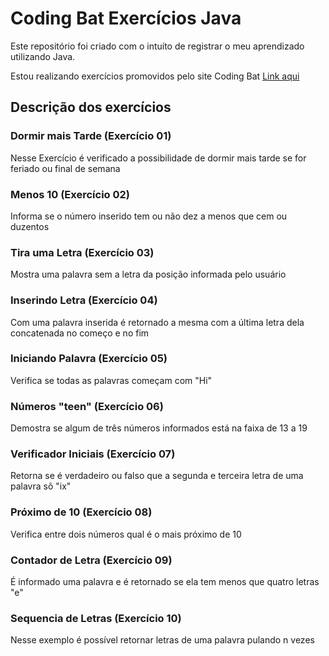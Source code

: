 # Coding Bat Exercícios Java
Este repositório foi criado com o intuíto de registrar o meu aprendizado utilizando Java.

Estou realizando exercícios promovidos pelo site Coding Bat [Link aqui](https://codingbat.com/)

## Descrição dos exercícios
### Dormir mais Tarde (Exercício 01)
Nesse Exercício é verificado a possibilidade de dormir mais tarde se for feriado ou final de semana

### Menos 10 (Exercício 02)
Informa se o número inserido tem ou não dez a menos que cem ou duzentos

### Tira uma Letra (Exercício 03)
Mostra uma palavra sem a letra da posição informada pelo usuário

### Inserindo Letra (Exercício 04)
Com uma palavra inserida é retornado a mesma com a última letra dela concatenada no começo e no fim 

### Iniciando Palavra (Exercício 05)
Verifica se todas as palavras começam com "Hi"

### Números "teen" (Exercício 06)
Demostra se algum de três números informados está na faixa de 13 a 19

### Verificador Iniciais (Exercício 07)
Retorna se é verdadeiro ou falso que a segunda e terceira letra de uma palavra sõ "ix"

### Próximo de 10 (Exercício 08)
Verifica entre dois números qual é o mais próximo de 10

### Contador de Letra (Exercício 09)
É informado uma palavra e é retornado se ela tem menos que quatro letras "e"

### Sequencia de Letras (Exercício 10)
Nesse exemplo é possível retornar letras de uma palavra pulando n vezes